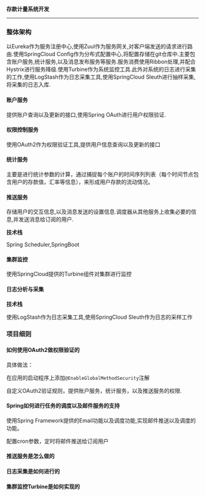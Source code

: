 **存款计量系统开发**

---

### 整体架构

以Eureka作为服务注册中心,使用Zuul作为服务网关,对客户端发送的请求进行路由.使用SpringCloud Config作为分布式配置中心,将配置存储在git仓库中.主要包含账户服务,统计服务,以及消息发布服务等服务.服务消费使用Ribbon处理,并配合Hystrix进行服务降级.使用Turbine作为系统监控工具.此外对系统的日志进行采集的工作,使用LogStash作为日志采集工具,使用SpringCloud Sleuth进行抽样采集,将采集的日志入库.

#### 账户服务

提供账户查询以及更新的接口,使用Spring OAuth进行用户权限验证.

#### 权限控制服务

使用OAuth2作为权限验证工具,提供用户信息查询以及更新的接口

#### 统计服务

主要是进行统计参数的计算，通过捕捉每个账户的时间序列列表（每个时间节点包含用户的存款值，汇率等信息），来形成用户存款的流动情况。

#### 推送服务

存储用户的交互信息,以及消息发送的设置信息.调度器从其他服务上收集必要的信息,并发送消息给订阅的用户.

**技术栈**

Spring Scheduler,SpringBoot

#### 集群监控

使用SpringCloud提供的Turbine组件对集群进行监控

#### 日志分析与采集

**技术栈**

使用LogStash作为日志采集工具,使用SpringCloud Sleuth作为日志的采样工作

### 项目细则

#### 如何使用OAuth2做权限验证的

具体做法：

在应用的启动程序上添加`@EnableGlobalMethodSecurity`注解

自定义OAuth2验证规则，提供账户服务，统计服务，以及推送服务的权限.

#### Spring如何进行任务的调度以及邮件服务的支持

使用Spring Framework提供的Email功能以及调度功能,实现邮件推送以及调度的功能。

配置cron参数，定时将邮件推送给订阅用户

#### 推送服务是怎么做的



#### 日志采集是如何进行的



#### 集群监控Turbine是如何实现的

